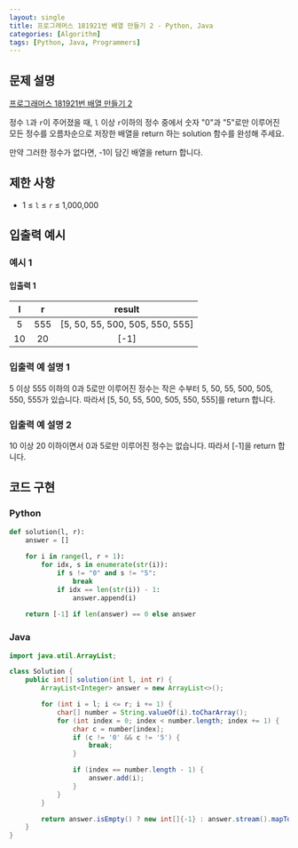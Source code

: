 ```yaml
---
layout: single
title: 프로그래머스 181921번 배열 만들기 2 - Python, Java
categories: [Algorithm]
tags: [Python, Java, Programmers]
---
```


## 문제 설명
[프로그래머스 181921번 배열 만들기 2](https://school.programmers.co.kr/learn/courses/30/lessons/181921)

정수 `l`과 `r`이 주어졌을 때, `l` 이상 `r`이하의 정수 중에서 숫자 "0"과 "5"로만 이루어진 모든 정수를 오름차순으로 저장한 배열을 return 하는 solution 함수를 완성해 주세요.

만약 그러한 정수가 없다면, -1이 담긴 배열을 return 합니다.

## 제한 사항
- 1 ≤ `l` ≤ `r` ≤ 1,000,000

## 입출력 예시

### 예시 1

#### 입출력 1

| l  |  r  |              result               |
|:--:|:---:|:---------------------------------:|
| 5  | 555 | \[5, 50, 55, 500, 505, 550, 555\] |
| 10 | 20  |              \[-1\]               |

### 입출력 예 설명 1

5 이상 555 이하의 0과 5로만 이루어진 정수는 작은 수부터 5, 50, 55, 500, 505, 550, 555가 있습니다. 따라서 \[5, 50, 55, 500, 505, 550, 555\]를 return 합니다.

### 입출력 예 설명 2

10 이상 20 이하이면서 0과 5로만 이루어진 정수는 없습니다. 따라서 \[-1\]을 return 합니다.

## 코드 구현

### Python

```python
def solution(l, r):
    answer = []
    
    for i in range(l, r + 1):
        for idx, s in enumerate(str(i)):
            if s != "0" and s != "5":
                break
            if idx == len(str(i)) - 1:
                answer.append(i)
    
    return [-1] if len(answer) == 0 else answer
```

### Java

```java
import java.util.ArrayList;

class Solution {
    public int[] solution(int l, int r) {
        ArrayList<Integer> answer = new ArrayList<>();

        for (int i = l; i <= r; i += 1) {
            char[] number = String.valueOf(i).toCharArray();
            for (int index = 0; index < number.length; index += 1) {
                char c = number[index];
                if (c != '0' && c != '5') {
                    break;
                }

                if (index == number.length - 1) {
                    answer.add(i);
                }
            }
        }

        return answer.isEmpty() ? new int[]{-1} : answer.stream().mapToInt(i -> i).toArray();
    }
}
```